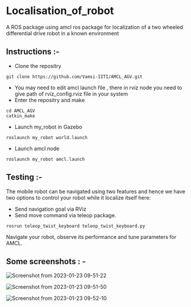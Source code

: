 # Localisation_of_robot
A ROS package using amcl ros package for localization of a two wheeled differential drive robot in a known environment

## Instructions :-

* Clone the repositry
```
git clone https://github.com/Vamsi-IITI/AMCL_AGV.git
```
* You may need to edit amcl launch file , there in rviz node you need to give path of rviz_config.rviz file in your system
* Enter the repositry and make
```
cd AMCL_AGV
catkin_make
```
* Launch my_robot in Gazebo 
```
roslaunch my_robot world.launch
```  
* Launch amcl node  
```
roslaunch my_robot amcl.launch
```  
## Testing :-

The mobile robot can be navigated using two features and hence we have two options to control your robot while it localize itself here:

* Send navigation goal via RViz
* Send move command via teleop package.
```
rosrun teleop_twist_keyboard teleop_twist_keyboard.py
```
Navigate your robot, observe its performance and tune parameters for AMCL.

## Some screenshots : - 
![Screenshot from 2023-01-23 09-51-22](https://user-images.githubusercontent.com/92263050/213965991-d566ad2e-e0cb-4422-b37b-e9ce73d4d827.png)

![Screenshot from 2023-01-23 09-51-50](https://user-images.githubusercontent.com/92263050/213966006-f5260ce2-d513-41e4-8aa6-3dbf93c700d0.png)

![Screenshot from 2023-01-23 09-52-10](https://user-images.githubusercontent.com/92263050/213966017-eee68bfa-e152-485d-ba40-866ea0b13b64.png)
